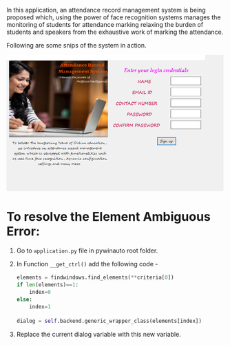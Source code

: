 In this application, an attendance record management system is being proposed which, using the power of face recognition systems manages the monitoring of students for attendance marking relaxing the burden of students and speakers from the exhaustive work of marking the attendance.

Following are some snips of the system in action.

![](images/snip1.png)


# To resolve the Element Ambiguous Error:
1. Go to `application.py` file in pywinauto root folder.
2. In Function `__get_ctrl()` add the following code -

    ```python
    elements = findwindows.find_elements(**criteria[0])
    if len(elements)==1:
        index=0
    else:
        index=1

    dialog = self.backend.generic_wrapper_class(elements[index])
    ```
2. Replace the current dialog variable with this new variable.
